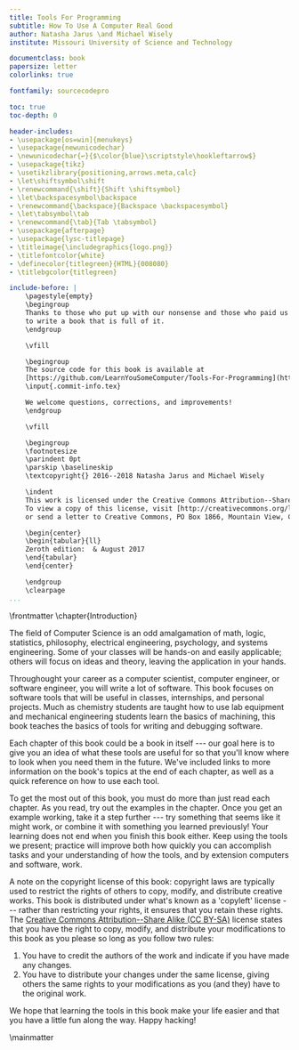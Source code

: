 ```yaml
---
title: Tools For Programming
subtitle: How To Use A Computer Real Good
author: Natasha Jarus \and Michael Wisely
institute: Missouri University of Science and Technology

documentclass: book
papersize: letter
colorlinks: true

fontfamily: sourcecodepro

toc: true
toc-depth: 0

header-includes:
- \usepackage[os=win]{menukeys}
- \usepackage{newunicodechar}
- \newunicodechar{↩}{$\color{blue}\scriptstyle\hookleftarrow$}
- \usepackage{tikz}
- \usetikzlibrary{positioning,arrows.meta,calc}
- \let\shiftsymbol\shift
- \renewcommand{\shift}{Shift \shiftsymbol}
- \let\backspacesymbol\backspace
- \renewcommand{\backspace}{Backspace \backspacesymbol}
- \let\tabsymbol\tab
- \renewcommand{\tab}{Tab \tabsymbol}
- \usepackage{afterpage}
- \usepackage{lysc-titlepage}
- \titleimage{\includegraphics{logo.png}}
- \titlefontcolor{white}
- \definecolor{titlegreen}{HTML}{008080}
- \titlebgcolor{titlegreen}

include-before: |
    \pagestyle{empty}
    \begingroup
    Thanks to those who put up with our nonsense and those who paid us
    to write a book that is full of it.
    \endgroup

    \vfill

    \begingroup
    The source code for this book is available at
    [https://github.com/LearnYouSomeComputer/Tools-For-Programming](https://github.com/LearnYouSomeComputer/Tools-For-Programming).
    \input{.commit-info.tex}

    We welcome questions, corrections, and improvements!
    \endgroup

    \vfill

    \begingroup
    \footnotesize
    \parindent 0pt
    \parskip \baselineskip
    \textcopyright{} 2016--2018 Natasha Jarus and Michael Wisely

    \indent
    This work is licensed under the Creative Commons Attribution--ShareAlike 4.0 International License.
    To view a copy of this license, visit [http://creativecommons.org/licenses/by-sa/4.0/](http://creativecommons.org/licenses/by-sa/4.0/)
    or send a letter to Creative Commons, PO Box 1866, Mountain View, CA 94042, USA.

    \begin{center}
    \begin{tabular}{ll}
    Zeroth edition:  & August 2017
    \end{tabular}
    \end{center}

    \endgroup
    \clearpage
...
```


\frontmatter
\chapter{Introduction}

The field of Computer Science is an odd amalgamation of math, logic, statistics, philosophy, electrical engineering, psychology, and systems engineering.
Some of your classes will be hands-on and easily applicable; others will focus on ideas and theory, leaving the application in your hands.

Throughought your career as a computer scientist, computer engineer, or software engineer, you will write a lot of software.
This book focuses on software tools that will be useful in classes, internships, and personal projects.
Much as chemistry students are taught how to use lab equipment and mechanical engineering students learn the basics of machining,
this book teaches the basics of tools for writing and debugging software.

Each chapter of this book could be a book in itself --- our goal here is to give you an idea of what these tools are useful for
so that you'll know where to look when you need them in the future.
We've included links to more information on the book's topics at the end of each chapter, as well as a quick reference on how to use each tool.

To get the most out of this book, you must do more than just read each chapter.
As you read, try out the examples in the chapter.
Once you get an example working, take it a step further --- try something that seems like it might work, or combine it with something you learned previously!
Your learning does not end when you finish this book either.
Keep using the tools we present; practice will improve both how quickly you can accomplish tasks and your understanding of how
the tools, and by extension computers and software, work.

A note on the copyright license of this book: copyright laws are typically used to restrict the rights of others to copy, modify, and distribute creative works.
This book is distributed under what's known as a 'copyleft' license --- rather than restricting your rights, it ensures that you retain these rights.
The [Creative Commons Attribution--Share Alike (CC BY-SA)](http://creativecommons.org/licenses/by-sa/4.0/) license states that you have the right to copy, modify, and distribute your modifications to this book
as you please so long as you follow two rules:

1. You have to credit the authors of the work and indicate if you have made any changes.
2. You have to distribute your changes under the same license, giving others the same rights to your modifications as you (and they) have to the original work.

We hope that learning the tools in this book make your life easier and that you have a little fun along the way.
Happy hacking!

\mainmatter
